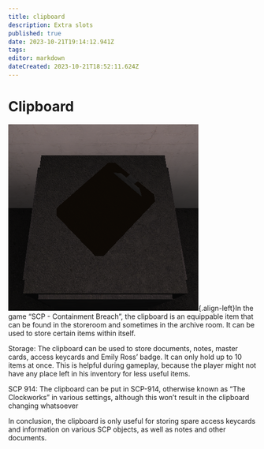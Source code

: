 ```yaml
---
title: clipboard
description: Extra slots
published: true
date: 2023-10-21T19:14:12.941Z
tags: 
editor: markdown
dateCreated: 2023-10-21T18:52:11.624Z
---
```


# Clipboard
![clipboard.png](/images/items/clipboard.png){.align-left}In the game “SCP - Containment Breach”, the clipboard is an equippable item that can be found in the storeroom and sometimes in the archive room. It can be used to store certain items within itself.

Storage: The clipboard can be used to store documents, notes, master cards, access keycards and Emily Ross’ badge. It can only hold up to 10 items at once. This is helpful during gameplay, because the player might not have any place left in his inventory for less useful items.

SCP 914: The clipboard can be put in SCP-914, otherwise known as “The Clockworks” in various settings, although this won’t result in the clipboard changing whatsoever

In conclusion, the clipboard is only useful for storing spare access keycards and information on various SCP objects, as well as notes and other documents.